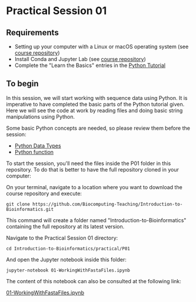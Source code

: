 # Practical Session 01

## Requirements

* Setting up your computer with a Linux or macOS operating system (see [course repository](https://github.com/Biocomputing-Teaching/Introduction-to-Bioinformatics))
* Install Conda and Jupyter Lab (see [course repository](https://github.com/Biocomputing-Teaching/Introduction-to-Bioinformatics))
* Complete the "Learn the Basics" entries in the [Python Tutorial](https://www.learnpython.org/en/)

## To begin

In this session, we will start working with sequence data using Python. It is imperative to have completed the basic parts of the Python tutorial given. Here we will see the code at work by reading files and doing basic string manipulations using Python.

Some basic Python concepts are needed, so please review them before the session:

- [Python Data Types](https://www.tutorialspoint.com/python/python_variable_types.htm)
- [Python function](https://www.tutorialspoint.com/python/python_functions.htm)

To start the session, you'll need the files inside the P01 folder in this repository. To do that is better to have the full repository cloned in your computer:

On your terminal, navigate to a location where you want to download the course repository and execute:

```
git clone https://github.com/Biocomputing-Teaching/Introduction-to-Bioinformatics.git
```

This command will create a folder named "Introduction-to-Bioinformatics" containing the full repository at its latest version.

Navigate to the Practical Session 01 directory:

```
cd Introduction-to-Bioinformatics/practical/P01
```

And open the Jupyter notebook inside this folder:

```
jupyter-notebook 01-WorkingWithFastaFiles.ipynb
```

The content of this notebook can also be consulted at the following link:

[01-WorkingWithFastaFiles.ipynb](https://github.com/Biocomputing-Teaching/Introduction-to-Bioinformatics/blob/main/practical/P01/01-WorkingWithFastaFiles.ipynb)
